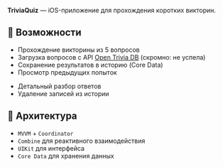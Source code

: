 
**TriviaQuiz** — iOS-приложение для прохождения коротких викторин.

## 📲 Возможности
+ Прохождение викторины из 5 вопросов 
+ Загрузка вопросов с API [Open Trivia DB](https://opentdb.com/) (скромно: не успела)
+ Сохранение результатов в историю (Core Data)
+ Просмотр предыдущих попыток
- Детальный разбор ответов
- Удаление записей из истории

## 🧱 Архитектура

- `MVVM` + `Coordinator`
- `Combine` для реактивного взаимодействия
- `UIKit` для интерфейса
- `Core Data` для хранения данных
